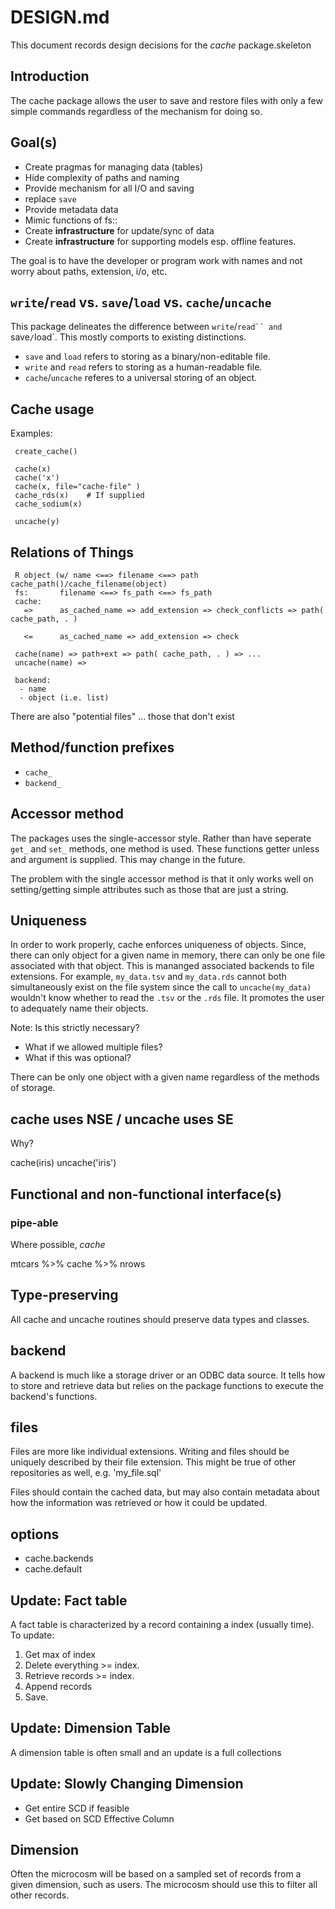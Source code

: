 # DESIGN.md

This document records design decisions for the *cache* package.skeleton

## Introduction 

The cache package allows the user to save and restore files with only a few 
simple commands regardless of the mechanism for doing so.

## Goal(s)

 - Create pragmas for managing data (tables)
 - Hide complexity of paths and naming
 - Provide mechanism for all I/O and saving
 - replace `save`
 - Provide metadata data
 - Mimic functions of fs::
 - Create **infrastructure** for update/sync of data
 - Create **infrastructure** for supporting models esp. offline features.

The goal is to have the developer or program work with names and not worry about
paths, extension, i/o, etc.   


## `write`/`read` vs. `save`/`load` vs. `cache`/`uncache`

This package delineates the difference between `write`/`read`` and
`save`/`load`. This mostly comports to existing distinctions.

 - `save` and `load` refers to storing as a binary/non-editable file.
 - `write` and `read` refers to storing as a human-readable file.
 - `cache`/`uncache` referes to a universal storing of an object.


## Cache usage

Examples:

     create_cache() 
     
     cache(x)
     cache('x')
     cache(x, file="cache-file" )
     cache_rds(x)    # If supplied
     cache_sodium(x)

     uncache(y)


## Relations of Things

     R object (w/ name <==> filename <==> path cache_path()/cache_filename(object)
     fs:       filename <==> fs_path <==> fs_path 
     cache:
       =>      as_cached_name => add_extension => check_conflicts => path( cache_path, . ) 
               
       <=      as_cached_name => add_extension => check       
      
     cache(name) => path+ext => path( cache_path, . ) => ...
     uncache(name) => 

     backend: 
      - name
      - object (i.e. list)

  There are also "potential files" ... those that don't exist


## Method/function prefixes

 - `cache_`
 - `backend_`


## Accessor method

The packages uses the single-accessor style. Rather than have seperate `get_` 
and `set_` methods, one method is used. These functions getter unless and 
argument is supplied. This may change in the future.

The problem with the single accessor method is that it only works well on 
setting/getting simple attributes such as those that are just a string. 

## Uniqueness

In order to work properly, cache enforces uniqueness of objects. Since, there 
can only object for a given name in memory, there can only be one file 
associated with that object. This is mananged associated backends to file 
extensions. For example, `my_data.tsv` and `my_data.rds` cannot both 
simultaneously exist on the file system since the call to `uncache(my_data)` 
wouldn't know whether to read the `.tsv` or the `.rds` file. It promotes the 
user to adequately name their objects.

Note: Is this strictly necessary? 
 - What if we allowed multiple files?
 - What if this was optional?

There can be only one object with a given name regardless of the methods
of storage.  


## cache uses NSE / uncache uses SE

Why? 

  cache(iris)
  uncache('iris')


## Functional and non-functional interface(s)




### pipe-able

Where possible, *cache* 

  mtcars %>% cache %>% nrows



## Type-preserving

All cache and uncache routines should preserve data types and classes. 


## backend

A backend is much like a storage driver or an ODBC data source. It tells how to 
store and retrieve data but relies on the package functions to execute 
the backend's functions.


## files

Files are more like individual extensions.  Writing and files should be uniquely described by their file extension. This
might be true of other repositories as well, e.g. 'my_file.sql'

Files should contain the cached data, but may also contain metadata about how 
the information was retrieved or how it could be updated. 



## options

 - cache.backends
 - cache.default
 

## Update: Fact table 

A fact table is characterized by a record containing a index (usually time). To
update:

 1. Get max of index
 2. Delete everything >= index.
 3. Retrieve records >= index.
 4. Append records
 5. Save.
 
## Update: Dimension Table

A dimension table is often small and an update is a full collections

## Update: Slowly Changing Dimension
 
 - Get entire SCD if feasible
 - Get based on SCD Effective Column
 
## Dimension

Often the microcosm will be based on a sampled set of records from a given 
dimension, such as users. The microcosm should use this to filter all other
records.
